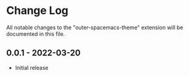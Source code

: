 # Change Log

All notable changes to the "outer-spacemacs-theme" extension will be documented in this file.

## 0.0.1 - 2022-03-20

- Initial release
